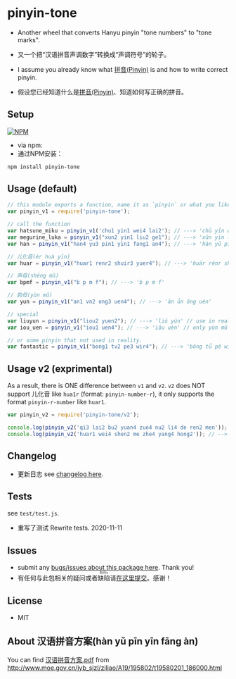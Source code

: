 # pinyin-tone

* Another wheel that converts Hanyu pinyin "tone numbers" to "tone marks".
* 又一个把“汉语拼音声调数字”转换成“声调符号”的轮子。

* I assume you already know what [拼音(Pinyin)](https://en.wikipedia.org/wiki/Pinyin) is and how to write correct pinyin.
* 假设您已经知道什么是[拼音(Pinyin)](https://en.wikipedia.org/wiki/Pinyin)、知道如何写正确的拼音。

## Setup

[![NPM](https://nodei.co/npm/pinyin-tone.png)](https://nodei.co/npm/pinyin-tone/)

* via npm:
* 通过NPM安装：

```bash
npm install pinyin-tone
```

## Usage (default)

```javascript
// this module exports a function, name it as `pinyin` or what you like.
var pinyin_v1 = require('pinyin-tone');

// call the function
var hatsune_miku = pinyin_v1('chu1 yin1 wei4 lai2'); // ---> 'chū yīn wèi lái'
var megurine_luka = pinyin_v1("xun2 yin1 liu2 ge1"); // ---> 'xún yīn liú gē'
var han = pinyin_v1("han4 yu3 pin1 yin1 fang1 an4"); // ---> 'hàn yǔ pīn yīn fāng àn'

// 儿化音(ér huà yīn)
var huar = pinyin_v1("huar1 renr2 shuir3 yuer4"); // ---> 'huār rénr shuǐr yuèr'

// 声母(shēng mǔ)
var bpmf = pinyin_v1("b p m f"); // ---> 'b p m f'

// 韵母(yùn mǔ)
var yun = pinyin_v1("an1 vn2 ong3 uen4"); // ---> 'ān ǘn ǒng uèn'

// special
var liuyun = pinyin_v1("liou2 yuen2"); // ---> 'liú yún' // use in reality
var iou_uen = pinyin_v1("iou1 uen4"); // ---> 'iōu uèn' // only yùn mǔ

// or some pinyin that not used in reality.
var fantastic = pinyin_v1("bong1 tv2 pe3 wir4"); // ---> 'bōng tǘ pě wìr'
```

## Usage v2 (exprimental)

As a result, there is ONE difference between `v1` and `v2`. `v2` does NOT support 儿化音 like `hua1r` (format: `pinyin-number-r`), it only supports the format `pinyin-r-number` like `huar1`.

```javascript
var pinyin_v2 = require('pinyin-tone/v2');

console.log(pinyin_v2('qi3 lai2 bu2 yuan4 zuo4 nu2 li4 de ren2 men')); // --> 'qǐ lái bú yuàn zuò nú lì de rén men'
console.log(pinyin_v2('huar1 wei4 shen2 me zhe4 yang4 hong2')); // --> 'huār wèi shén me zhè yàng hóng'
```

## Changelog

* 更新日志 see [changelog here](https://github.com/mrchenguozheng/pinyin-tone/blob/master/CHANGELOG.md).

## Tests

see `test/test.js`.

* 重写了测试 Rewrite tests. 2020-11-11

## Issues

* submit any [bugs/issues about this package here](https://github.com/mrchenguozheng/pinyin-tone/issues). Thank you!
* 有任何与此包相关的疑问或者<ruby><rb>缺陷</rb><rp>(</rp><rt>BUGs</rt><rp>)</rp></ruby>请[在这里提交](https://github.com/mrchenguozheng/pinyin-tone/issues)。感谢！

## License

* MIT

## About 汉语拼音方案(hàn yǔ pīn yīn fāng àn)

You can find [汉语拼音方案.pdf] from <http://www.moe.gov.cn/jyb_sjzl/ziliao/A19/195802/t19580201_186000.html>

[汉语拼音方案.pdf]:http://www.moe.gov.cn/ewebeditor/uploadfile/2015/03/02/20150302165814246.pdf
